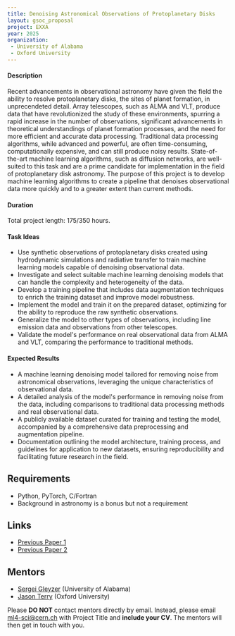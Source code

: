 ```yaml
---
title: Denoising Astronomical Observations of Protoplanetary Disks
layout: gsoc_proposal
project: EXXA
year: 2025
organization:
 - University of Alabama
 - Oxford University
---
```


#### Description

Recent advancements in observational astronomy have given the field the ability to resolve protoplanetary disks, the sites of planet formation, in unprecendeted detail. Array telescopes, such as ALMA and VLT, produce data that have revolutionized the study of these environments, spurring a rapid increase in the number of observations, significant advancements in theoretical understandings of planet formation processes, and the need for more efficient and accurate data processing. Traditional data processing algorithms, while advanced and powerful, are often time-consuming, computationally expensive, and can still produce noisy results. State-of-the-art machine learning algorithms, such as diffusion networks, are well-suited to this task and are a prime candidate for implementation in the field of protoplanetary disk astronomy. The purpose of this project is to develop machine learning algorithms to create a pipeline that denoises observational data more quickly and to a greater extent than current methods.

#### Duration

Total project length: 175/350 hours.

#### Task Ideas

  - Use synthetic observations of protoplanetary disks created using hydrodynamic simulations and radiative transfer to train machine learning models capable of denoising observational data.
  - Investigate and select suitable machine learning denoising models that can handle the complexity and heterogeneity of the data.
  - Develop a training pipeline that includes data augmentation techniques to enrich the training dataset and improve model robustness.
  - Implement the model and train it on the prepared dataset, optimizing for the ability to reproduce the raw synthetic observations.
  - Generalize the model to other types of observations, including line emission data and observations from other telescopes.
  - Validate the model's performance on real observational data from ALMA and VLT, comparing the performance to traditional methods.

#### Expected Results

  - A machine learning denoising model tailored for removing noise from astronomical observations, leveraging the unique characteristics of observational data.
  - A detailed analysis of the model's performance in removing noise from the data, including comparisons to traditional data processing methods and real observational data.
  - A publicly available dataset curated for training and testing the model, accompanied by a comprehensive data preprocessing and augmentation pipeline.
  - Documentation outlining the model architecture, training process, and guidelines for application to new datasets, ensuring reproducibility and facilitating future research in the field.


## Requirements

* Python, PyTorch, C/Fortran
* Background in astronomy is a bonus but not a requirement

<!---## Test
Use [this link](https://docs.google.com/document/d/1t2cSxEx3vIa6uirfkMkF92rWZM4tTJ_V-lkpYSdukVQ/edit?usp=sharing) for instructions on completing the test.-->

## Links

* [Previous Paper 1](https://iopscience.iop.org/article/10.3847/1538-4357/aca477)
* [Previous Paper 2](https://iopscience.iop.org/article/10.3847/1538-4357/acc737)

## Mentors

* [Sergei Gleyzer](mailto:ml4-sci@cern.ch) (University of Alabama)
* [Jason Terry](mailto:jpterry@uga.edu) (Oxford University)

Please **DO NOT** contact mentors directly by email. Instead, please email [ml4-sci@cern.ch](mailto:ml4-sci@cern.ch) with Project Title and **include your CV**. The mentors will then get in touch with you.

